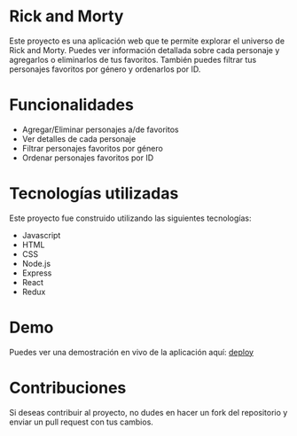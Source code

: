 # Rick and Morty
Este proyecto es una aplicación web que te permite explorar el universo de Rick and Morty. Puedes ver información detallada sobre cada personaje y agregarlos o eliminarlos de tus favoritos. También puedes filtrar tus personajes favoritos por género y ordenarlos por ID.

# Funcionalidades
- Agregar/Eliminar personajes a/de favoritos
- Ver detalles de cada personaje
- Filtrar personajes favoritos por género
- Ordenar personajes favoritos por ID



# Tecnologías utilizadas
Este proyecto fue construido utilizando las siguientes tecnologías:

- Javascript
- HTML
- CSS
- Node.js
- Express
- React
- Redux

# Demo
Puedes ver una demostración en vivo de la aplicación aquí: [deploy](https://rickandmorty-fabian.netlify.app/)

# Contribuciones
Si deseas contribuir al proyecto, no dudes en hacer un fork del repositorio y enviar un pull request con tus cambios.

